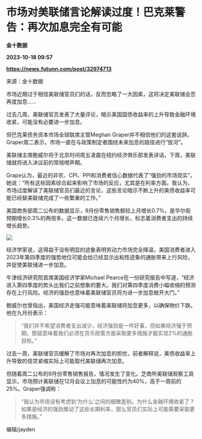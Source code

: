 # 市场对美联储言论解读过度！巴克莱警告：再次加息完全有可能
**金十数据**

**2023-10-18 09:57**

**https://news.futunn.com/post/32974713**

来源：金十数据

市场近期过于相信美联储官员们的话，反而忽略了一大因素，这将决定美联储会否再度加息……

过去几周，美联储官员发表了大量评论，暗示美国国债收益率的上升导致金融环境收紧，可能没有必要进一步加息。

但巴克莱债务资本市场全球联席主管Meghan Graper并不相信他们的这套说辞。Graper周二表示，市场一直在与政策制定者围绕未来加息的路径进行“拔河”。

美联储主席鲍威尔将于北京时间周五凌晨在纽约经济俱乐部发表讲话，下周，美联储就将进入决议前的常规噤声期。

Grape认为，最近的非农、CPI、PPI和消费者信心数据代表了“强劲的市场现实”。她说：“所有这些因素综合起来影响了市场的反应，尤其是在利率方面。我认为，市场过度解读了美联储官员们最近的言论，这些言论暗示不断上升的美债收益率可能已经替美联储完成了一些繁重的工作。”

美国商务部周二公布的数据显示，9月份零售销售额较上月增长0.7%，是华尔街预期增长0.3%的两倍多。这一数据已连续六个月增长，标志着消费者支出的持续增长趋势。

![](https://postimg.futunn.com/16976228970636980787277.png)

经济学家说，这得益于没有明显的迹象表明劳动力市场完全降温，美国消费者进入2023年第四季度的强势地位可能会给已经显示出粘性迹象的通胀带来上行风险，并促使美联储进一步加息。

牛津经济研究院首席美国经济学家Michael Pearce在一份研究报告中写道，“经济进入第四季度的势头比我们之前想象的要大。我们对第四季度消费小幅收缩的预测存在上行风险。经济的强劲也意味着美联储官员将为进一步加息敞开大门。”

鲍威尔也曾指出，美国经济走强可能意味着美联储将加息更多，以确保物价下跌。他在九月份表示：

> “我们并不希望消费者支出减少，经济强劲是一件好事，但如果经济强于预期，那就意味着我们必须在货币政策方面采取更多措施才能实现2%的通胀目标。”

过去一周，美联储官员缓解了市场对再次加息的担忧，前者解释说，美债收益率上升导致的信贷紧缩实际上可能取代美联储再次加息。

但随着周二公布的9月份零售销售报告，情况发生了变化。芝商所美联储观察工具显示，市场预计美联储在12月会议上加息的可能性约为40%，高于一周前的25%。Graper强调称：

> “我认为市场没有考虑到‘为什么’之间的细微差别。为什么金融环境收紧了？如果是经济的强劲推动了这些长期利率，那么官员们实际上可能需要采取更多措施。”

编辑/jayden